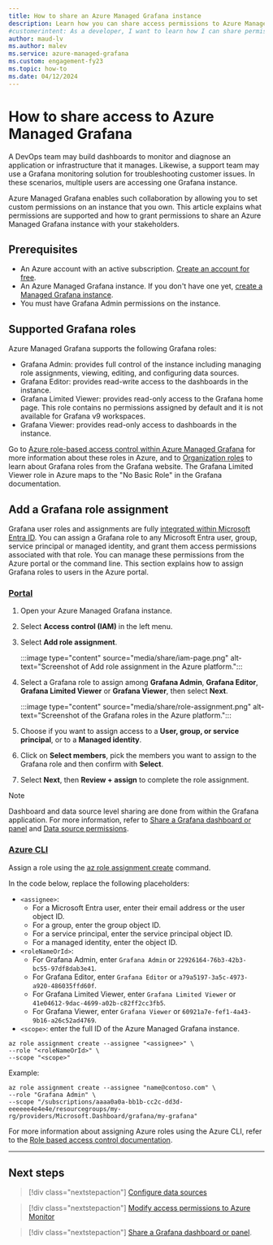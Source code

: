 ```yaml
---
title: How to share an Azure Managed Grafana instance
description: Learn how you can share access permissions to Azure Managed Grafana by assigning a Grafana role to a user, group, service principal or a managed identity.
#customerintent: As a developer, I want to learn how I can share permissions to an Azure Managed Grafana instance so that I can control user access.
author: maud-lv 
ms.author: malev 
ms.service: azure-managed-grafana
ms.custom: engagement-fy23
ms.topic: how-to 
ms.date: 04/12/2024
---
```


# How to share access to Azure Managed Grafana

A DevOps team may build dashboards to monitor and diagnose an application or infrastructure that it manages. Likewise, a support team may use a Grafana monitoring solution for troubleshooting customer issues. In these scenarios, multiple users are accessing one Grafana instance. 

Azure Managed Grafana enables such collaboration by allowing you to set custom permissions on an instance that you own. This article explains what permissions are supported and how to grant permissions to share an Azure Managed Grafana instance with your stakeholders.

## Prerequisites

- An Azure account with an active subscription. [Create an account for free](https://azure.microsoft.com/free).
- An Azure Managed Grafana instance. If you don't have one yet, [create a Managed Grafana instance](./how-to-permissions.md).
- You must have Grafana Admin permissions on the instance.

## Supported Grafana roles

Azure Managed Grafana supports the following Grafana roles:

- Grafana Admin: provides full control of the instance including managing role assignments, viewing, editing, and configuring data sources.
- Grafana Editor: provides read-write access to the dashboards in the instance.
- Grafana Limited Viewer: provides read-only access to the Grafana home page. This role contains no permissions assigned by default and it is not available for Grafana v9 workspaces.
- Grafana Viewer: provides read-only access to dashboards in the instance.

Go to [Azure role-based access control within Azure Managed Grafana](./concept-role-based-access-control.md) for more information about these roles in Azure, and to [Organization roles](https://grafana.com/docs/grafana/latest/administration/roles-and-permissions/#organization-roles) to learn about Grafana roles from the Grafana website. The Grafana Limited Viewer role in Azure maps to the "No Basic Role" in the Grafana documentation.

## Add a Grafana role assignment

Grafana user roles and assignments are fully [integrated within Microsoft Entra ID](../role-based-access-control/built-in-roles.md#grafana-admin). You can assign a Grafana role to any Microsoft Entra user, group, service principal or managed identity, and grant them access permissions associated with that role. You can manage these permissions from the Azure portal or the command line. This section explains how to assign Grafana roles to users in the Azure portal.

### [Portal](#tab/azure-portal)

1. Open your Azure Managed Grafana instance.
1. Select **Access control (IAM)** in the left menu.
1. Select **Add role assignment**.

      :::image type="content" source="media/share/iam-page.png" alt-text="Screenshot of Add role assignment in the Azure platform.":::

1. Select a Grafana role to assign among **Grafana Admin**, **Grafana Editor**, **Grafana Limited Viewer** or **Grafana Viewer**, then select **Next**.

    :::image type="content" source="media/share/role-assignment.png" alt-text="Screenshot of the Grafana roles in the Azure platform.":::

1. Choose if you want to assign access to a **User, group, or service principal**, or to a **Managed identity**.
1. Click on **Select members**, pick the members you want to assign to the Grafana role and then confirm with **Select**.
1. Select **Next**, then **Review + assign** to complete the role assignment.

> [!NOTE]
> Dashboard and data source level sharing are done from within the Grafana application. For more information, refer to [Share a Grafana dashboard or panel](./how-to-share-dashboard.md) and [Data source permissions](https://grafana.com/docs/grafana/latest/administration/data-source-management/#data-source-permissions).

### [Azure CLI](#tab/azure-cli)

Assign a role using the [az role assignment create](/cli/azure/role/assignment#az-role-assignment-create) command.

In the code below, replace the following placeholders:

- `<assignee>`:
  - For a Microsoft Entra user, enter their email address or the user object ID.
  - For a group, enter the group object ID.
  - For a service principal, enter the service principal object ID.
  - For a managed identity, enter the object ID.
- `<roleNameOrId>`:
  - For Grafana Admin, enter `Grafana Admin` or `22926164-76b3-42b3-bc55-97df8dab3e41`.
   - For Grafana Editor, enter `Grafana Editor` or `a79a5197-3a5c-4973-a920-486035ffd60f`.
   - For Grafana Limited Viewer, enter `Grafana Limited Viewer` or `41e04612-9dac-4699-a02b-c82ff2cc3fb5`.
   - For Grafana Viewer, enter `Grafana Viewer` or `60921a7e-fef1-4a43-9b16-a26c52ad4769`.
- `<scope>`: enter the full ID of the Azure Managed Grafana instance.

```azurecli
az role assignment create --assignee "<assignee>" \
--role "<roleNameOrId>" \
--scope "<scope>"
```

Example:

```azurecli
az role assignment create --assignee "name@contoso.com" \
--role "Grafana Admin" \
--scope "/subscriptions/aaaa0a0a-bb1b-cc2c-dd3d-eeeeee4e4e4e/resourcegroups/my-rg/providers/Microsoft.Dashboard/grafana/my-grafana"
```
For more information about assigning Azure roles using the Azure CLI, refer to the [Role based access control documentation](../role-based-access-control/role-assignments-cli.md).

---

## Next steps

> [!div class="nextstepaction"]
> [Configure data sources](./how-to-data-source-plugins-managed-identity.md)

> [!div class="nextstepaction"]
> [Modify access permissions to Azure Monitor](./how-to-permissions.md)

> [!div class="nextstepaction"]
> [Share a Grafana dashboard or panel](./how-to-share-dashboard.md). 
